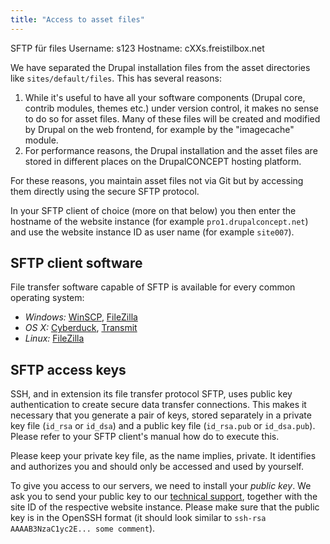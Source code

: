 ```yaml
---
title: "Access to asset files"
---
```


SFTP für files
Username: s123
Hostname: cXXs.freistilbox.net


We have separated the Drupal installation files from the asset directories like `sites/default/files`. This has several reasons:

1. While it's useful to have all your software components (Drupal core, contrib modules, themes etc.) under version control, it makes no sense to do so for asset files. Many of these files will be created and modified by Drupal on the web frontend, for example by the "imagecache" module.
2. For performance reasons, the Drupal installation and the asset files are stored in different places on the DrupalCONCEPT hosting platform. 

For these reasons, you maintain asset files not via Git but by accessing them directly using the secure SFTP protocol.

In your SFTP client of choice (more on that below) you then enter the hostname of the website instance (for example `pro1.drupalconcept.net`) and use the website instance ID as user name (for example `site007`).


## SFTP client software

File transfer software capable of SFTP is available for every common operating system:

* *Windows:* [WinSCP][winscp], [FileZilla][filezilla]
* *OS X:* [Cyberduck][cyberduck], [Transmit][transmit]
* *Linux:* [FileZilla][filezilla]

[winscp]: http://winscp.net/
[filezilla]: http://sourceforge.net/projects/filezilla/
[cyberduck]: http://cyberduck.ch/
[transmit]: http://panic.com/transmit/


## SFTP access keys

SSH, and in extension its file transfer protocol SFTP, uses public key authentication to create secure data transfer connections. This makes it necessary that you generate a pair of keys, stored separately in a private key file (`id_rsa` or `id_dsa`) and a public key file (`id_rsa.pub` or `id_dsa.pub`). Please refer to your SFTP client's manual how do to execute this.

Please keep your private key file, as the name implies, private. It identifies and authorizes you and should only be accessed and used by yourself.

To give you access to our servers, we need to install your *public key*. We ask you to send your public key to our [technical support](mailto:support@freistil.it), together with the site ID of the respective website instance. Please make sure that the public key is in the OpenSSH format (it should look similar to `ssh-rsa AAAAB3NzaC1yc2E... some comment`).
